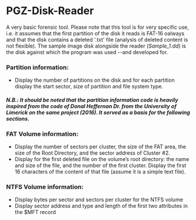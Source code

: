 # PGZ-Disk-Reader
A very basic forensic tool. Please note that this tool is for very specific use, i.e. it assumes that the first partition of the disk it reads is FAT-16 oalways and that the disk contains a deleted '.txt' file (analysis of deleted content is not flexible). The sample image disk alongside the reader (*Sample_1.dd*) is the disk against which the program was used --and developed for.

### Partition information:
- Display the number of partitions on the disk and for each partition display the start sector, size of partition and file system type.

#### *N.B.: It should be noted that the partition information code is heavily inspired from the code of Donal Heffernan Dr. from the University of Limerick on the same project (2016). It served as a basis for the following sections.*

### FAT Volume information:
- Display the number of sectors per cluster, the size of the FAT area, the size of the Root Directory, and the sector address of Cluster #2.
- Display for the first deleted file on the volume’s root directory: the name and size of the file, and the number of the first cluster. Display the first 16 characters of the content of that file (assume it is a simple text file).

### NTFS Volume information:
- Display bytes per sector and sectors per cluster for the NTFS volume
- Display sector address and type and length of the first two attributes in the $MFT record
